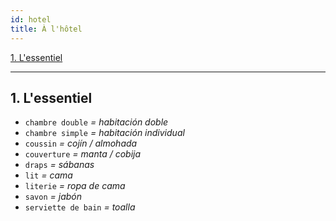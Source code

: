 ```yaml
---
id: hotel
title: À l'hôtel
---
```


[1. L'essentiel](#1-l-essentiel)

---

## 1. L'essentiel

* `chambre double` _= habitación doble_
* `chambre simple` _= habitación individual_
* `coussin` _= cojín / almohada_
* `couverture` _= manta / cobija_
* `draps` _= sábanas_
* `lit` _= cama_
* `literie` _= ropa de cama_
* `savon` _= jabón_
* `serviette de bain` _= toalla_
